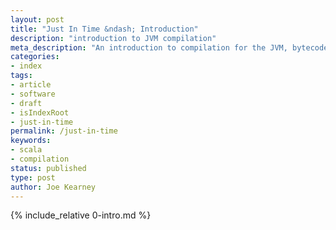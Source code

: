```yaml
---
layout: post
title: "Just In Time &ndash; Introduction"
description: "introduction to JVM compilation"
meta_description: "An introduction to compilation for the JVM, bytecode and JIT compilation, and benchmarking with JMH"
categories:
- index
tags:
- article
- software
- draft
- isIndexRoot
- just-in-time
permalink: /just-in-time
keywords:
- scala
- compilation
status: published
type: post
author: Joe Kearney
---
```


{% include_relative 0-intro.md %}
